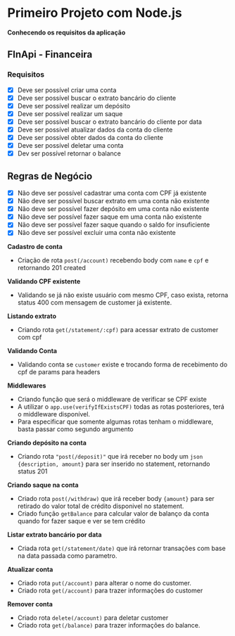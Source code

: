 # Primeiro Projeto com Node.js

**Conhecendo os requisitos da aplicação**

## FInApi - Financeira

### Requisitos

- [x] Deve ser possível criar uma conta
- [x] Deve ser possível buscar o extrato bancário do cliente
- [x] Deve ser possível realizar um depósito
- [x] Deve ser possível realizar um saque
- [x] Deve ser possível buscar o extrato bancário do cliente por data
- [x] Deve ser possível atualizar dados da conta do cliente
- [x] Deve ser possível obter dados da conta do cliente
- [x] Deve ser possível deletar uma conta
- [x] Dev ser possível retornar o balance

## Regras de Negócio

- [x] Não deve ser possível cadastrar uma conta com CPF já existente
- [x] Não deve ser possível buscar extrato em uma conta não existente
- [x] Não deve ser possível fazer depósito em uma conta não existente
- [x] Não deve ser possível fazer saque em uma conta não existente
- [x] Não deve ser possível fazer saque quando o saldo for insuficiente
- [x] Não deve ser possível excluir uma conta não existente

**Cadastro de conta**

- Criação de rota `post(/account)` recebendo body com `name` e `cpf` e retornando 201 created

**Validando CPF existente**

- Validando se já não existe usuário com mesmo CPF, caso exista, retorna status 400 com mensagem de customer já existente.

**Listando extrato**

- Criando rota `get(/statement/:cpf)` para acessar extrato de customer com cpf

**Validando Conta**

- Validando conta se `customer` existe e trocando forma de recebimento do cpf de params para headers

**Middlewares**

- Criando função que será o middleware de verificar se CPF existe
- A utilizar o `app.use(verifyIfExistsCPF)` todas as rotas posteriores, terá o middleware disponível.
- Para especificar que somente algumas rotas tenham o middleware, basta passar como segundo argumento

**Criando depósito na conta**

- Criando rota `"post(/deposit)"` que irá receber no body um `json {description, amount}` para ser inserido no statement, retornando status 201

**Criando saque na conta**

- Criado rota `post(/withdraw)` que irá receber body `{amount}` para ser retirado do valor total de crédito disponivel no statement.
- Criado função `getBalance` para calcular valor de balanço da conta quando for fazer saque e ver se tem crédito

**Listar extrato bancário por data**

- Criada rota `get(/statement/date)` que irá retornar transações com base na data passada como parametro.

**Atualizar conta**

- Criado rota `put(/account)` para alterar o nome do customer.
- Criado rota `get(/account)` para trazer informações do customer

**Remover conta**

- Criado rota `delete(/account)` para deletar customer
- Criado rota `get(/balance)` para trazer informações do balance.
